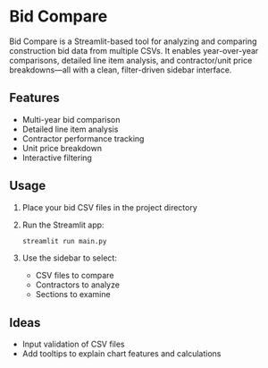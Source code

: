 # Bid Compare

Bid Compare is a Streamlit-based tool for analyzing and comparing construction bid data from multiple CSVs. It enables year-over-year comparisons, detailed line item analysis, and contractor/unit price breakdowns—all with a clean, filter-driven sidebar interface.

## Features

- Multi-year bid comparison
- Detailed line item analysis
- Contractor performance tracking
- Unit price breakdown
- Interactive filtering

## Usage

1. Place your bid CSV files in the project directory
2. Run the Streamlit app:

   ```bash
   streamlit run main.py
   ```

3. Use the sidebar to select:
   - CSV files to compare
   - Contractors to analyze
   - Sections to examine

## Ideas

- Input validation of CSV files
- Add tooltips to explain chart features and calculations
